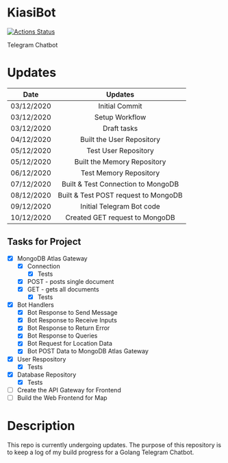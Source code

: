 # KiasiBot

[![Actions Status](https://github.com/gabrielleeyj/KiasiBot/workflows/Test%20Database/badge.svg)](https://github.com/gabrielleeyj/KiasiBot/actions)

Telegram Chatbot

# Updates

| Date       |               Updates                |
| ---------- | :----------------------------------: |
| 03/12/2020 |            Initial Commit            |
| 03/12/2020 |            Setup Workflow            |
| 03/12/2020 |             Draft tasks              |
| 04/12/2020 |      Built the User Repository       |
| 05/12/2020 |         Test User Repository         |
| 05/12/2020 |     Built the Memory Repository      |
| 06/12/2020 |        Test Memory Repository        |
| 07/12/2020 |  Built & Test Connection to MongoDB  |
| 08/12/2020 | Built & Test POST request to MongoDB |
| 09/12/2020 |      Initial Telegram Bot code       |
| 10/12/2020 |    Created GET request to MongoDB    |

## Tasks for Project

- [x] MongoDB Atlas Gateway
  - [x] Connection
    - [x] Tests
  - [x] POST - posts single document
  - [x] GET - gets all documents
    - [x] Tests
- [x] Bot Handlers
  - [x] Bot Response to Send Message
  - [x] Bot Response to Receive Inputs
  - [x] Bot Response to Return Error
  - [x] Bot Response to Queries
  - [x] Bot Request for Location Data
  - [x] Bot POST Data to MongoDB Atlas Gateway
- [x] User Respository
  - [x] Tests
- [x] Database Repository
  - [x] Tests
- [ ] Create the API Gateway for Frontend
- [ ] Build the Web Frontend for Map

# Description

This repo is currently undergoing updates. The purpose of this repository is to keep a log of my build progress for a Golang Telegram Chatbot.
